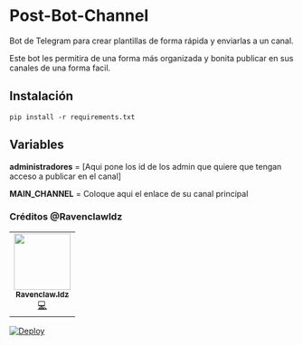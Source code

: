 # Post-Bot-Channel

Bot de Telegram para crear plantillas de forma rápida y enviarlas a un canal.

Este bot les permitira de una forma más organizada y bonita publicar en sus canales de una forma facil.

## Instalación

```console
pip install -r requirements.txt
```

## Variables

**administradores** = [Aqui pone los id de los admin que quiere que tengan acceso a publicar en el canal]

**MAIN_CHANNEL** = Coloque aqui el enlace de su canal principal


### Créditos @Ravenclawldz

<table>
  <tr>
    <td align="center"><a href="http://showwcase.com/ravenclawldz"><img src="https://avatars.githubusercontent.com/u/68219934?v=4" width="100px;" alt=""/><br /><sub><b>Ravenclaw.ldz</b></sub></a><br /><a href="https://github.com/KeimaSenpai/Post-Bot-Channel/commits?author=ravenclawldz" title="Code">💻</a>
    </td>
  </tr>
</table>

[![Deploy](https://www.herokucdn.com/deploy/button.svg)](https://heroku.com/deploy)